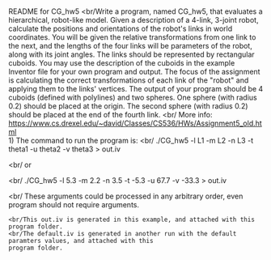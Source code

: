 <br/>README for CG_hw5
<br/Write a program, named CG_hw5, that evaluates a hierarchical, robot-like model. Given a description of a 4-link, 3-joint robot, calculate the positions and orientations of the robot's links in world coordinates. You will be given the relative transformations from one link to the next, and the lengths of the four links will be parameters of the robot, along with its joint angles.
The links should be represented by rectangular cuboids. You may use the description of the cuboids in the example Inventor file for your own program and output. The focus of the assignment is calculating the correct transformations of each link of the "robot" and applying them to the links' vertices. The output of your program should be 4 cuboids (defined with polylines) and two spheres. One sphere (with radius 0.2) should be placed at the origin. The second sphere (with radius 0.2) should be placed at the end of the fourth link.
<br/ More info: https://www.cs.drexel.edu/~david/Classes/CS536/HWs/Assignment5_old.html
<br/>1) The command to run the program is:
<br/	./CG_hw5 -l L1 -m L2 -n L3 -t theta1 -u theta2 -v theta3 > out.iv

<br/	or 

<br/	./CG_hw5 -l 5.3 -m 2.2 -n 3.5 -t -5.3 -u 67.7 -v -33.3 > out.iv

<br/	These arguments could be processed in any arbitrary order, even program should not require arguments.
	
	<br/This out.iv is generated in this example, and attached with this program folder.
	<br/The default.iv is generated in another run with the default paramters values, and attached with this
	program folder.
 
	
